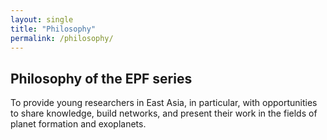 ```yaml
---
layout: single
title: "Philosophy"
permalink: /philosophy/
---
```

## Philosophy of the EPF series

To provide young researchers in East Asia, in particular, with opportunities to share knowledge, build networks, and present their work in the fields of planet formation and exoplanets.

